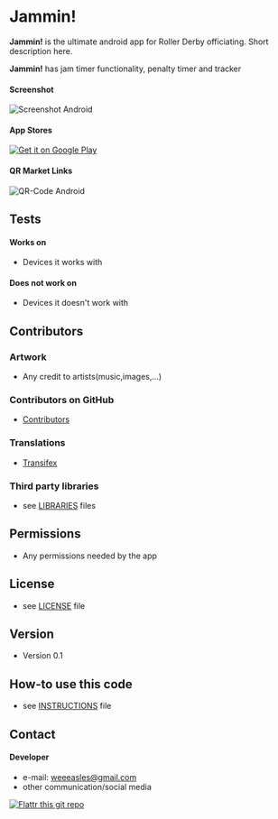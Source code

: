 Jammin!
======
**Jammin!** is the ultimate android app for Roller Derby officiating. Short description here.

**Jammin!** has jam timer functionality, penalty timer and tracker

#### Screenshot
![Screenshot Android](http://url/screenshot-appname-android.png "screenshot Android")

#### App Stores
<!-- edit this image location -->
[![Get it on Google Play](https://raw.github.com/repat/README-template/master/googleplay.png)](https://play.google.com/store/apps/details?id=com.package.path)

<!-- edit this image location -->

#### QR Market Links
![QR-Code Android](http://url/qrcode-appname-android.png)

## Tests
#### Works on
* Devices it works with

#### Does not work on
* Devices it doesn't work with

## Contributors
### Artwork
* Any credit to artists(music,images,...)

### Contributors on GitHub
* [Contributors](https://github.com/username/appname/graphs/contributors)

### Translations
* [Transifex](https://www.transifex.com/projects/p/appname/)

### Third party libraries
* see [LIBRARIES](https://github.com/username/appname/blob/master/LIBRARIES.md) files

## Permissions
* Any permissions needed by the app

## License 
* see [LICENSE](https://github.com/username/appname/blob/master/LICENSE.md) file

## Version 
* Version 0.1

## How-to use this code
* see [INSTRUCTIONS](https://github.com/username/appname/blob/master/INSTRUCTIONS.md) file

## Contact
#### Developer
* e-mail: weeeasles@gmail.com
* other communication/social media

[![Flattr this git repo](http://api.flattr.com/button/flattr-badge-large.png)](https://flattr.com/submit/auto?user_id=username&url=https://github.com/username/appname&title=appname&language=&tags=github&category=software) 
